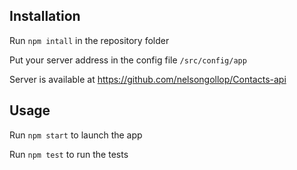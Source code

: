 ## Installation

Run `npm intall` in the repository folder

Put your server address in the config file `/src/config/app`

Server is available at
https://github.com/nelsongollop/Contacts-api

## Usage
Run `npm start` to launch the app

Run `npm test` to run the tests

